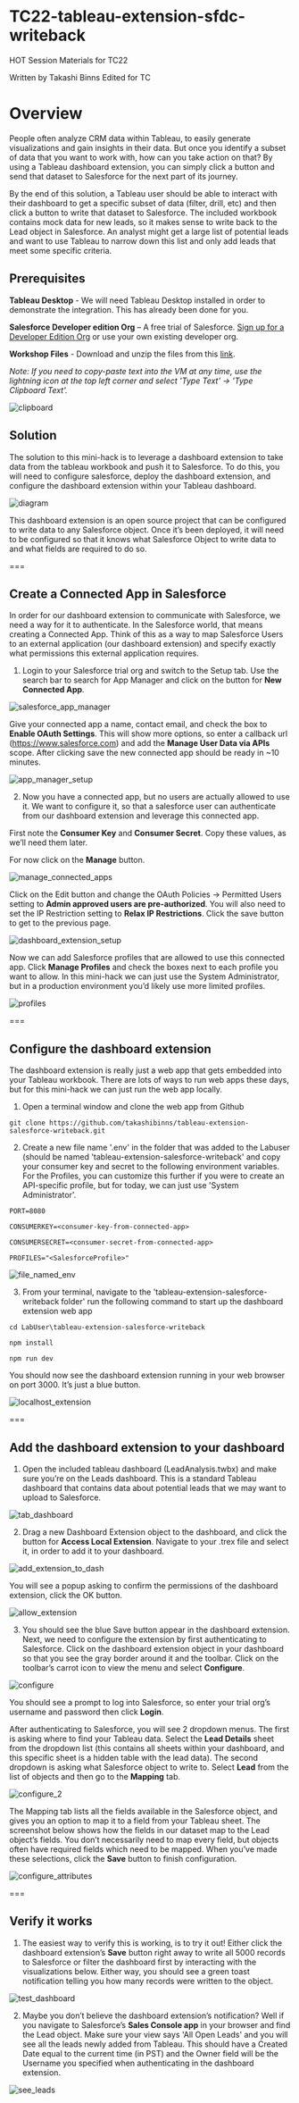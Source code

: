 # TC22-tableau-extension-sfdc-writeback
HOT Session Materials for TC22

Written by Takashi Binns
Edited for TC

# Overview
People often analyze CRM data within Tableau, to easily generate visualizations and gain insights in their data.  But once you identify a subset of data that you want to work with, how can you take action on that?  By using a Tableau dashboard extension, you can simply click a button and send that dataset to Salesforce for the next part of its journey.

By the end of this solution, a Tableau user should be able to interact with their dashboard to get a specific subset of data (filter, drill, etc) and then click a button to write that dataset to Salesforce.  The included workbook contains mock data for new leads, so it makes sense to write back to the Lead object in Salesforce.  An analyst might get a large list of potential leads and want to use Tableau to narrow down this list and only add leads that meet some specific criteria.

## Prerequisites

**Tableau Desktop** - We will need Tableau Desktop installed in order to demonstrate the integration. This has already been done for you.

**Salesforce Developer edition Org** – A free trial of Salesforce. [Sign up for a Developer Edition Org](https://developer.salesforce.com/signup) or use your own existing developer org.

**Workshop Files** - Download and unzip the files from this [link](https://tableau.egnyte.com/dl/9KEl5FIRN0/Mini_Hack_Files.zip_).

*Note: If you need to copy-paste text into the VM at any time, use the lightning icon at the top left corner and select 'Type Text' -> 'Type Clipboard Text'.*

![clipboard](https://github.com/madelinefromtableau/TC22-tableau-extension-sfdc-writeback/blob/main/pic28.png?raw=true)

## Solution

The solution to this mini-hack is to leverage a dashboard extension to take data from the tableau workbook and push it to Salesforce. To do this, you will need to configure salesforce, deploy the dashboard extension, and configure the dashboard extension within your Tableau dashboard.

![diagram](https://github.com/madelinefromtableau/TC22-tableau-extension-sfdc-writeback/blob/main/pic1.png?raw=true)

This dashboard extension is an open source project that can be configured to write data to any Salesforce object.  Once it’s been deployed, it will need to be configured so that it knows what Salesforce Object to write data to and what fields are required to do so.

===

## Create a Connected App in Salesforce
In order for our dashboard extension to communicate with Salesforce, we need a way for it to authenticate.  In the Salesforce world, that means creating a Connected App.  Think of this as a way to map Salesforce Users to an external application (our dashboard extension) and specify exactly what permissions this external application requires.

1. Login to your Salesforce trial org and switch to the Setup tab.  Use the search bar to search for App Manager and click on the button for **New Connected App**.

![salesforce_app_manager](https://github.com/madelinefromtableau/TC22-tableau-extension-sfdc-writeback/blob/main/pic10.png?raw=true)

Give your connected app a name, contact email, and check the box to **Enable OAuth Settings**.  This will show more options, so enter a callback url (https://www.salesforce.com) and add the **Manage User Data via APIs** scope.  After clicking save the new connected app should be ready in ~10 minutes.

![app_manager_setup](https://github.com/madelinefromtableau/TC22-tableau-extension-sfdc-writeback/blob/main/pic11.png?raw=true)

2. Now you have a connected app, but no users are actually allowed to use it.  We want to configure it, so that a salesforce user can authenticate from our dashboard extension and leverage this connected app.

First note the **Consumer Key** and **Consumer Secret**.  Copy these values, as we’ll need them later.

For now click on the **Manage** button.

![manage_connected_apps](https://github.com/madelinefromtableau/TC22-tableau-extension-sfdc-writeback/blob/main/pic12.png?raw=true)

Click on the Edit button and change the OAuth Policies -> Permitted Users setting to **Admin approved users are pre-authorized**.  You will also need to set the IP Restriction setting to **Relax IP Restrictions**.  Click the save button to get to the previous page.

![dashboard_extension_setup](https://github.com/madelinefromtableau/TC22-tableau-extension-sfdc-writeback/blob/main/pic13.png?raw=true)

Now we can add Salesforce profiles that are allowed to use this connected app.  Click **Manage Profiles** and check the boxes next to each profile you want to allow.  In this mini-hack we can just use the System Administrator, but in a production environment you’d likely use more limited profiles.

![profiles](https://github.com/madelinefromtableau/TC22-tableau-extension-sfdc-writeback/blob/main/pic14.png?raw=true)

===

## Configure the dashboard extension

The dashboard extension is really just a web app that gets embedded into your Tableau workbook.  There are lots of ways to run web apps these days, but for this mini-hack we can just run the web app locally.

1. Open a terminal window and clone the web app from Github

`git clone https://github.com/takashibinns/tableau-extension-salesforce-writeback.git`

2. Create a new file name '.env' in the folder that was added to the Labuser (should be named 'tableau-extension-salesforce-writeback' and copy your consumer key and secret to the following environment variables. For the Profiles, you can customize this further if you were to create an API-specific profile, but for today, we can just use 'System Administrator'.

`PORT=8080`

`CONSUMERKEY=<consumer-key-from-connected-app>`

`CONSUMERSECRET=<consumer-secret-from-connected-app>`

`PROFILES="<SalesforceProfile>"`

![file_named_env](https://github.com/madelinefromtableau/TC22-tableau-extension-sfdc-writeback/blob/main/pic27.png?raw=true)


3. From your terminal, navigate to the 'tableau-extension-salesforce-writeback folder' run the following command to start up the dashboard extension web app

`cd LabUser\tableau-extension-salesforce-writeback`

`npm install`

`npm run dev`

You should now see the dashboard extension running in your web browser on port 3000.  It’s just a blue button.

![localhost_extension](https://github.com/madelinefromtableau/TC22-tableau-extension-sfdc-writeback/blob/main/Screen%20Shot%202022-05-06%20at%209.53.58%20AM.png?raw=true)

===

## Add the dashboard extension to your dashboard

1. Open the included tableau dashboard (LeadAnalysis.twbx) and make sure you’re on the Leads dashboard.  This is a standard Tableau dashboard that contains data about potential leads that we may want to upload to Salesforce.

![tab_dashboard](https://github.com/madelinefromtableau/TC22-tableau-extension-sfdc-writeback/blob/main/pic18.png?raw=true)

2. Drag a new Dashboard Extension object to the dashboard, and click the button for **Access Local Extension**.  Navigate to your .trex file and select it, in order to add it to your dashboard.

![add_extension_to_dash](https://github.com/madelinefromtableau/TC22-tableau-extension-sfdc-writeback/blob/main/pic19.png?raw=true)

You will see a popup asking to confirm the permissions of the dashboard extension, click the OK button.

![allow_extension](https://github.com/madelinefromtableau/TC22-tableau-extension-sfdc-writeback/blob/main/pic20.png?raw=true)
  
3. You should see the blue Save button appear in the dashboard extension.  Next, we need to configure the extension by first authenticating to Salesforce.  Click on the dashboard extension object in your dashboard so that you see the gray border around it and the toolbar.  Click on the toolbar’s carrot icon to view the menu and select **Configure**.

![configure](https://github.com/madelinefromtableau/TC22-tableau-extension-sfdc-writeback/blob/main/pic21.png?raw=true)

You should see a prompt to log into Salesforce, so enter your trial org’s username and password then click **Login**.

After authenticating to Salesforce, you will see 2 dropdown menus.  The first is asking where to find your Tableau data.  Select the **Lead Details** sheet from the dropdown list (this contains all sheets within your dashboard, and this specific sheet is a hidden table with the lead data).  The second dropdown is asking what Salesforce object to write to.  Select **Lead** from the list of objects and then go to the **Mapping** tab.

![configure_2](https://github.com/madelinefromtableau/TC22-tableau-extension-sfdc-writeback/blob/main/pic22.png?raw=true)
  
The Mapping tab lists all the fields available in the Salesforce object, and gives you an option to map it to a field from your Tableau sheet.  The screenshot below shows how the fields in our dataset map to the Lead object’s fields.  You don’t necessarily need to map every field, but objects often have required fields which need to be mapped.  When you’ve made these selections, click the **Save** button to finish configuration.

![configure_attributes](https://github.com/madelinefromtableau/TC22-tableau-extension-sfdc-writeback/blob/main/pic23.png?raw=true)

===

## Verify it works

1. The easiest way to verify this is working, is to try it out! Either click the dashboard extension’s **Save** button right away to write all 5000 records to Salesforce or filter the dashboard first by interacting with the visualizations below.  Either way, you should see a green toast notification telling you how many records were written to the object.

![test_dashboard](https://github.com/madelinefromtableau/TC22-tableau-extension-sfdc-writeback/blob/main/pic24.png?raw=true)
  

2. Maybe you don’t believe the dashboard extension’s notification? Well if you navigate to Salesforce’s **Sales Console app** in your browser and find the Lead object.  Make sure your view says 'All Open Leads' and you will see all the leads newly added from Tableau.  This should have a Created Date equal to the current time (in PST) and the Owner field will be the Username you specified when authenticating in the dashboard extension.
 
![see_leads](https://github.com/madelinefromtableau/TC22-tableau-extension-sfdc-writeback/blob/main/pic25.png?raw=true)
